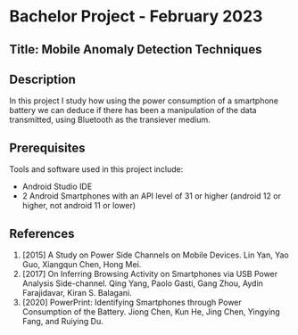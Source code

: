 # Bachelor Project - February 2023
## Title: Mobile Anomaly Detection Techniques

## Description
In this project I study how using the power consumption of a smartphone battery we can deduce if there has been a manipulation of the data transmitted, using Bluetooth as the transiever medium.

## Prerequisites
Tools and software used in this project include:
 - Android Studio IDE
 - 2 Android Smartphones with an API level of 31 or higher (android 12 or higher, not android 11 or lower)

## References
1) [2015] A Study on Power Side Channels on Mobile Devices. Lin Yan, Yao Guo, Xiangqun Chen, Hong Mei.
2) [2017] On Inferring Browsing Activity on Smartphones via USB Power Analysis Side-channel. Qing Yang, Paolo Gasti, Gang Zhou, Aydin Farajidavar, Kiran S. Balagani.
3) [2020] PowerPrint: Identifying Smartphones through Power Consumption of the Battery. Jiong Chen, Kun He, Jing Chen, Yingying Fang, and Ruiying Du.
